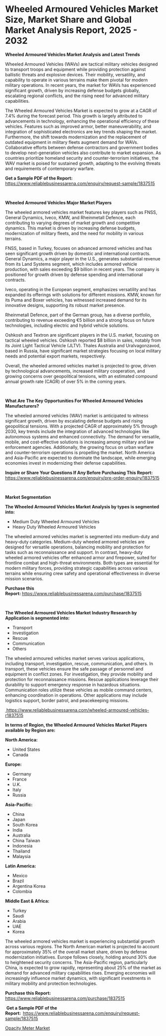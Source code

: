 <p><h1>Wheeled Armoured Vehicles Market Size, Market Share and Global Market Analysis Report, 2025 - 2032</h1></p><p><strong>Wheeled Armoured Vehicles Market Analysis and Latest Trends</strong></p>
<p><p>Wheeled Armoured Vehicles (WAVs) are tactical military vehicles designed to transport troops and equipment while providing protection against ballistic threats and explosive devices. Their mobility, versatility, and capability to operate in various terrains make them pivotal for modern military operations. In recent years, the market for WAVs has experienced significant growth, driven by increasing defense budgets globally, escalating regional conflicts, and the rising need for advanced military capabilities.</p><p>The Wheeled Armoured Vehicles Market is expected to grow at a CAGR of 7.4% during the forecast period. This growth is largely attributed to advancements in technology, enhancing the operational efficiency of these vehicles. Features such as improved armor, better maneuverability, and integration of sophisticated electronics are key trends shaping the market. Furthermore, the shift towards modernization and the replacement of outdated equipment in military fleets augment demand for WAVs. Collaborative efforts between defense contractors and government bodies to develop next-generation vehicles also contribute to market expansion. As countries prioritize homeland security and counter-terrorism initiatives, the WAV market is poised for sustained growth, adapting to the evolving threats and requirements of contemporary warfare.</p></p>
<p><strong>Get a Sample PDF of the Report:&nbsp;</strong> <a href="https://www.reliablebusinessarena.com/enquiry/request-sample/1837515?utm_campaign=2031&utm_medium=2&utm_source=Github&utm_content=ia&utm_term=22022025&utm_id=wheeled-armoured-vehicles">https://www.reliablebusinessarena.com/enquiry/request-sample/1837515</a></p>
<p>&nbsp;</p>
<p><strong>Wheeled Armoured Vehicles Major Market Players</strong></p>
<p><p>The wheeled armored vehicles market features key players such as FNSS, General Dynamics, Iveco, KMW, and Rheinmetall Defence, each contributing to varying degrees of market growth and competitive dynamics. This market is driven by increasing defense budgets, modernization of military fleets, and the need for mobility in various terrains.</p><p>FNSS, based in Turkey, focuses on advanced armored vehicles and has seen significant growth driven by domestic and international contracts. General Dynamics, a major player in the U.S., generates substantial revenue from its Land Systems segment, which includes armored vehicle production, with sales exceeding $9 billion in recent years. The company is positioned for growth driven by defense spending and international contracts.</p><p>Iveco, operating in the European segment, emphasizes versatility and has expanded its offerings with solutions for different missions. KMW, known for its Puma and Boxer vehicles, has witnessed increased demand for its innovative designs, supporting its robust market presence.</p><p>Rheinmetall Defence, part of the German group, has a diverse portfolio, contributing to revenue exceeding €5 billion and a strong focus on future technologies, including electric and hybrid vehicle solutions.</p><p>Oshkosh and Textron are significant players in the U.S. market, focusing on tactical wheeled vehicles. Oshkosh reported $8 billion in sales, notably from its Joint Light Tactical Vehicle (JLTV). Thales Australia and Uralvagonzavod, based in Russia, have significant market strategies focusing on local military needs and potential export markets, respectively.</p><p>Overall, the wheeled armored vehicles market is projected to grow, driven by technological advancements, increased military cooperation, and growing concerns over geopolitical tensions, with an estimated compound annual growth rate (CAGR) of over 5% in the coming years.</p></p>
<p>&nbsp;</p>
<p><strong>What Are The Key Opportunities For Wheeled Armoured Vehicles Manufacturers?</strong></p>
<p><p>The wheeled armored vehicles (WAV) market is anticipated to witness significant growth, driven by escalating defense budgets and rising geopolitical tensions. With a projected CAGR of approximately 5% through 2030, key trends include the integration of advanced technologies like autonomous systems and enhanced connectivity. The demand for versatile, mobile, and cost-effective solutions is increasing among military and law enforcement agencies. Additionally, the growing focus on urban warfare and counter-terrorism operations is propelling the market. North America and Asia-Pacific are expected to dominate the landscape, while emerging economies invest in modernizing their defense capabilities.</p></p>
<p><strong>Inquire or Share Your Questions If Any Before Purchasing This Report:</strong> <a href="https://www.reliablebusinessarena.com/enquiry/pre-order-enquiry/1837515?utm_campaign=2031&utm_medium=2&utm_source=Github&utm_content=ia&utm_term=22022025&utm_id=wheeled-armoured-vehicles">https://www.reliablebusinessarena.com/enquiry/pre-order-enquiry/1837515</a></p>
<p>&nbsp;</p>
<p><strong>Market Segmentation</strong></p>
<p><strong>The Wheeled Armoured Vehicles Market Analysis by types is segmented into:</strong></p>
<p><ul><li>Medium Duty Wheeled Armoured Vehicles</li><li>Heavy Duty Wheeled Armoured Vehicles</li></ul></p>
<p><p>The wheeled armored vehicles market is segmented into medium-duty and heavy-duty categories. Medium-duty wheeled armored vehicles are designed for versatile operations, balancing mobility and protection for tasks such as reconnaissance and support. In contrast, heavy-duty wheeled armored vehicles offer enhanced armor and firepower, suited for frontline combat and high-threat environments. Both types are essential for modern military forces, providing strategic capabilities across various terrains while ensuring crew safety and operational effectiveness in diverse mission scenarios.</p></p>
<p><strong>Purchase this Report:&nbsp;</strong><a href="https://www.reliablebusinessarena.com/purchase/1837515?utm_campaign=2031&utm_medium=2&utm_source=Github&utm_content=ia&utm_term=22022025&utm_id=wheeled-armoured-vehicles">https://www.reliablebusinessarena.com/purchase/1837515</a></p>
<p>&nbsp;</p>
<p><strong>The Wheeled Armoured Vehicles Market Industry Research by Application is segmented into:</strong></p>
<p><ul><li>Transport</li><li>Investigation</li><li>Rescue</li><li>Communication</li><li>Others</li></ul></p>
<p><p>The wheeled armoured vehicles market serves various applications, including transport, investigation, rescue, communication, and others. In transport, these vehicles ensure the safe passage of personnel and equipment in conflict zones. For investigation, they provide mobility and protection for reconnaissance missions. Rescue applications leverage their durability to support emergency response in hazardous situations. Communication roles utilize these vehicles as mobile command centers, enhancing coordination in operations. Other applications may include logistics support, border patrol, and peacekeeping missions.</p></p>
<p><a href="https://www.reliablebusinessarena.com/wheeled-armoured-vehicles-r1837515?utm_campaign=2031&utm_medium=2&utm_source=Github&utm_content=ia&utm_term=22022025&utm_id=wheeled-armoured-vehicles">&nbsp;https://www.reliablebusinessarena.com/wheeled-armoured-vehicles-r1837515</a></p>
<p><strong>In terms of Region, the Wheeled Armoured Vehicles Market Players available by Region are:</strong></p>
<p>
    <p> <strong> North America: </strong>
        <ul>
            <li>United States</li>
            <li>Canada</li>
        </ul>
        </p> 
    <p> <strong> Europe: </strong>
        <ul>
            <li>Germany</li>
            <li>France</li>
            <li>U.K.</li>
            <li>Italy</li>
            <li>Russia</li>
        </ul>
        </p> 
    <p> <strong> Asia-Pacific: </strong>
        <ul>
            <li>China</li>
            <li>Japan</li>
            <li>South Korea</li>
            <li>India</li>
            <li>Australia</li>
            <li>China Taiwan</li>
            <li>Indonesia</li>
            <li>Thailand</li>
            <li>Malaysia</li>
        </ul>
        </p> 
    <p> <strong> Latin America: </strong>
        <ul>
            <li>Mexico</li>
            <li>Brazil</li>
            <li>Argentina Korea</li>
            <li>Colombia</li>
        </ul>
        </p> 
    <p> <strong> Middle East & Africa: </strong>
        <ul>
            <li>Turkey</li>
            <li>Saudi</li>
            <li>Arabia</li>
            <li>UAE</li>
            <li>Korea</li>
        </ul>
    </p>
    </p>
<p><p>The wheeled armored vehicles market is experiencing substantial growth across various regions. The North American market is projected to account for approximately 35% of the overall market share, driven by defense modernization initiatives. Europe follows closely, holding around 30% due to heightened security concerns. The Asia-Pacific region, particularly China, is expected to grow rapidly, representing about 25% of the market as demand for advanced military capabilities rises. Emerging economies will increasingly influence market dynamics, with significant investments in military mobility and protection technologies.</p></p>
<p><strong>Purchase this Report: </strong><a href="https://www.reliablebusinessarena.com/purchase/1837515?utm_campaign=2031&utm_medium=2&utm_source=Github&utm_content=ia&utm_term=22022025&utm_id=wheeled-armoured-vehicles">https://www.reliablebusinessarena.com/purchase/1837515</a></p>
<p>&nbsp;<strong>Get a Sample PDF of the Report:&nbsp;&nbsp;</strong><a href="https://www.reliablebusinessarena.com/enquiry/request-sample/1837515?utm_campaign=2031&utm_medium=2&utm_source=Github&utm_content=ia&utm_term=22022025&utm_id=wheeled-armoured-vehicles">https://www.reliablebusinessarena.com/enquiry/request-sample/1837515</a></p>
<p><strong></strong></p>
<p><p><a href="https://github.com/wileonie19657/Market-Research-Report-List-1/blob/main/opacity-meter-market.md?utm_campaign=2031&utm_medium=2&utm_source=Github&utm_content=ia&utm_term=22022025&utm_id=wheeled-armoured-vehicles">Opacity Meter Market</a></p></p>